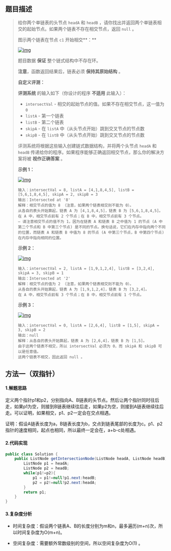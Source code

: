 ## 题目描述 
>  给你两个单链表的头节点 `headA` 和 `headB` ，请你找出并返回两个单链表相交的起始节点。如果两个链表不存在相交节点，返回 `null` 。
>
>  图示两个链表在节点 `c1` 开始相交**：**
>
>  [![img](https://assets.leetcode-cn.com/aliyun-lc-upload/uploads/2018/12/14/160_statement.png)](https://assets.leetcode-cn.com/aliyun-lc-upload/uploads/2018/12/14/160_statement.png)
>
>  题目数据 **保证** 整个链式结构中不存在环。
>
>  **注意**，函数返回结果后，链表必须 **保持其原始结构** 。
>
>  **自定义评测：**
>
>  **评测系统** 的输入如下（你设计的程序 **不适用** 此输入）：
>
>  - `intersectVal` - 相交的起始节点的值。如果不存在相交节点，这一值为 `0`
>  - `listA` - 第一个链表
>  - `listB` - 第二个链表
>  - `skipA` - 在 `listA` 中（从头节点开始）跳到交叉节点的节点数
>  - `skipB` - 在 `listB` 中（从头节点开始）跳到交叉节点的节点数
>
>  评测系统将根据这些输入创建链式数据结构，并将两个头节点 `headA` 和 `headB` 传递给你的程序。如果程序能够正确返回相交节点，那么你的解决方案将被 **视作正确答案** 。
>
>   
>
>  **示例 1：**
>
>  [![img](https://assets.leetcode.com/uploads/2021/03/05/160_example_1_1.png)](https://assets.leetcode.com/uploads/2018/12/13/160_example_1.png)
>
>  ```
>  输入：intersectVal = 8, listA = [4,1,8,4,5], listB = [5,6,1,8,4,5], skipA = 2, skipB = 3
>  输出：Intersected at '8'
>  解释：相交节点的值为 8 （注意，如果两个链表相交则不能为 0）。
>  从各自的表头开始算起，链表 A 为 [4,1,8,4,5]，链表 B 为 [5,6,1,8,4,5]。
>  在 A 中，相交节点前有 2 个节点；在 B 中，相交节点前有 3 个节点。
>  — 请注意相交节点的值不为 1，因为在链表 A 和链表 B 之中值为 1 的节点 (A 中第二个节点和 B 中第三个节点) 是不同的节点。换句话说，它们在内存中指向两个不同的位置，而链表 A 和链表 B 中值为 8 的节点 (A 中第三个节点，B 中第四个节点) 在内存中指向相同的位置。
>  ```
>
>   
>
>  **示例 2：**
>
>  [![img](https://assets.leetcode.com/uploads/2021/03/05/160_example_2.png)](https://assets.leetcode.com/uploads/2018/12/13/160_example_2.png)
>
>  ```
>  输入：intersectVal = 2, listA = [1,9,1,2,4], listB = [3,2,4], skipA = 3, skipB = 1
>  输出：Intersected at '2'
>  解释：相交节点的值为 2 （注意，如果两个链表相交则不能为 0）。
>  从各自的表头开始算起，链表 A 为 [1,9,1,2,4]，链表 B 为 [3,2,4]。
>  在 A 中，相交节点前有 3 个节点；在 B 中，相交节点前有 1 个节点。
>  ```
>
>  **示例 3：**
>
>  [![img](https://assets.leetcode-cn.com/aliyun-lc-upload/uploads/2018/12/14/160_example_3.png)](https://assets.leetcode.com/uploads/2018/12/13/160_example_3.png)
>
>  ```
>  输入：intersectVal = 0, listA = [2,6,4], listB = [1,5], skipA = 3, skipB = 2
>  输出：null
>  解释：从各自的表头开始算起，链表 A 为 [2,6,4]，链表 B 为 [1,5]。
>  由于这两个链表不相交，所以 intersectVal 必须为 0，而 skipA 和 skipB 可以是任意值。
>  这两个链表不相交，因此返回 null 。
>  ```


## 方法一（双指针）
#### 1.解题思路
定义两个指针p1和p2，分别指向A、B链表的头节点。然后让两个指针同时往后走，如果p1为空，则接到B链表继续往后走，如果p2为空，则接到A链表继续往后走。可以证明，如果相交，p1、p2一定会在交点相遇。

证明：假设A链表长度为a，B链表长度为b，交点到链表尾部的长度为c。p1、p2指针的速度相同，起点也相同，所以最终一定会在，a+b-c处相遇。

#### 2.代码实现
```java
public class Solution {
    public ListNode getIntersectionNode(ListNode headA, ListNode headB) {
        ListNode p1 = headA;
        ListNode p2 = headB;
        while(p1!=p2){
            p1 = p1!=null?p1.next:headB;
            p2 = p2!=null?p2.next:headA;
        }
        return p1;
    }
}
```
#### 3.复杂度分析

- 时间复杂度：假设两个链表A、B的长度分别为m和n，最多遍历(m+n)次，所以时间复杂度为O(m+n)。

- 空间复杂度：需要额外常数级别的空间，所以空间复杂度为O(1) 。

